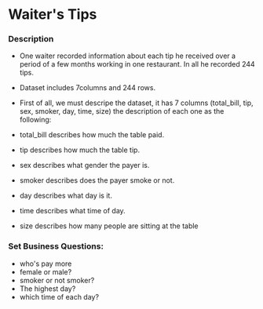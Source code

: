 # Waiter's Tips 
### Description
* One waiter recorded information about each tip he received over a period of a few months working in one restaurant. In all he recorded 244 tips.
* Dataset includes 7columns and 244 rows.

* First of all, we must descripe the dataset, it has 7 columns (total_bill, tip, sex, smoker, day, time, size) the description of each one as the following:
 * total_bill describes how much the table paid.
 * tip describes how much the table tip.
 * sex describes what gender the payer is.
 * smoker describes does the payer smoke or not.
 * day describes what day is it.
 * time describes what time of day.
 * size describes how many people are sitting at the table
 
### Set Business Questions:
* who's pay more
 * female or male?
 * smoker or not smoker?
* The highest day?
* which time of each day?

 
 
